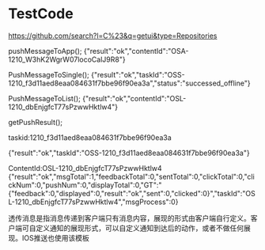 # TestCode
https://github.com/search?l=C%23&q=getui&type=Repositories


pushMessageToApp();
{"result":"ok","contentId":"OSA-1210_W3hK2WgrW07locoCalJ9R8"}


PushMessageToSingle();
{"result":"ok","taskId":"OSS-1210_f3d11aed8eaa084631f7bbe96f90ea3a","status":"successed_offline"}

 PushMessageToList();
 {"result":"ok","contentId":"OSL-1210_dbEnjgfcT77sPzwwHktlw4"}
 
 getPushResult();
 
 
 taskid:1210_f3d11aed8eaa084631f7bbe96f90ea3a
 
 {"result":"ok","taskId":"OSS-1210_f3d11aed8eaa084631f7bbe96f90ea3a"}

 
 
 
 ContentId:OSL-1210_dbEnjgfcT77sPzwwHktlw4
 {"result":"ok","msgTotal":1,"feedbackTotal":0,"sentTotal":0,"clickTotal":0,"clickNum":0,"pushNum":0,"displayTotal":0,"GT":"{\"feedback\":0,\"displayed\":0,\"result\":\"ok\",\"sent\":0,\"clicked\":0}","taskId":"OSL-1210_dbEnjgfcT77sPzwwHktlw4","msgProcess":0}
 
 
 透传消息是指消息传递到客户端只有消息内容，展现的形式由客户端自行定义。客户端可自定义通知的展现形式，可以自定义通知到达后的动作，或者不做任何展现。IOS推送也使用该模板